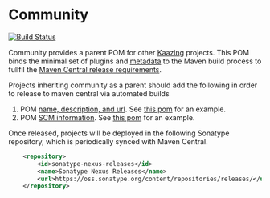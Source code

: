 Community
==========
[![Build Status][build-status-image]][build-status]

[build-status-image]: https://travis-ci.org/kaazing/community.svg?branch=develop
[build-status]: https://travis-ci.org/kaazing/community

Community provides a parent POM for other [Kaazing](http://kaazing.org) projects.  This POM binds the minimal set of plugins and [metadata](http://central.sonatype.org/pages/requirements.html#sufficient-metadata) to the Maven build process to fullfil the [Maven Central release requirements](http://central.sonatype.org/pages/apache-maven.html).

Projects inheriting community as a parent should add the following in order to release to maven central via automated builds

1. POM [name, description, and url](https://maven.apache.org/pom.html#What_is_the_POM).  See [this pom](https://github.com/kaazing/community/blob/develop/pom.xml) for an example.
2. POM [SCM information](http://maven.apache.org/pom.html#SCM).  See [this pom](https://github.com/kaazing/community/blob/develop/pom.xml) for an example.

Once released, projects will be deployed in the following Sonatype repository, which is periodically synced with Maven Central.

```xml
    <repository>
        <id>sonatype-nexus-releases</id>
        <name>Sonatype Nexus Releases</name>
        <url>https://oss.sonatype.org/content/repositories/releases/</url>
    </repository>
```
